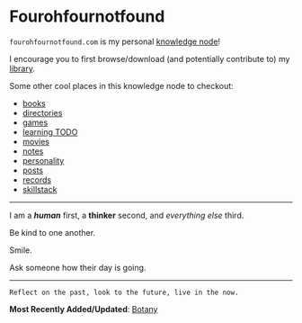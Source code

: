 # Fourohfournotfound

`fourohfournotfound.com` is my personal [knowledge
node](https://github.com/afkworks/spec-kn)!

I encourage you to first browse/download (and potentially contribute to)
my [library](https://library.fourohfournotfound.com).

Some other cool places in this knowledge node to checkout:

* [books](books)
* [directories](directories)
* [games](games)
* [learning TODO](learning-todo)
* [movies](movies)
* [notes](notes)
* [personality](personality)
* [posts](posts)
* [records](records)
* [skillstack](skillstack)

---

I am a ***human*** first, a **thinker** second, and *everything else*
third.

Be kind to one another.

Smile. 

Ask someone how their day is going.

---

`Reflect on the past, look to the future, live in the now.`

**Most Recently Added/Updated**: [Botany](study/botany)
